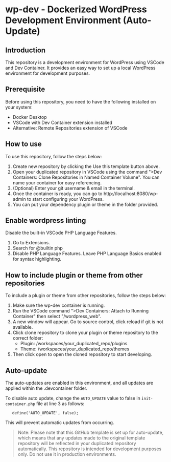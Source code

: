 # wp-dev - Dockerized WordPress Development Environment (Auto-Update)

## Introduction

This repository is a development environment for WordPress using VSCode and Dev Container. It provides an easy way to set up a local WordPress environment for development purposes.

## Prerequisite

Before using this repository, you need to have the following installed on your system:

- Docker Desktop
- VSCode with Dev Container extension installed
- Alternative: Remote Repositories extension of VSCode

## How to use

To use this repository, follow the steps below:

1. Create new repository by clicking the Use this template button above.
2. Open your duplicated repository in VSCode using the command ">Dev Containers: Clone Repositories in Named Container Volume". You can name your container for easy referencing.
3. (Optional) Enter your git username & email in the terminal.
4. Once the container is ready, you can go to http://localhost:8080/wp-admin to start configuring your WordPress.
5. You can put your dependency plugin or theme in the folder provided.

## Enable wordpress linting

Disable the built-in VSCode PHP Language Features.

1. Go to Extensions.
2. Search for @builtin php
3. Disable PHP Language Features. Leave PHP Language Basics enabled for syntax highlighting.

## How to include plugin or theme from other repositories

To include a plugin or theme from other repositories, follow the steps below:

1. Make sure the wp-dev container is running.
2. Run the VSCode command ">Dev Containers: Attach to Running Container" then select "/wordpress_web".
3. A new window will appear. Go to source control, click reload if git is not available.
4. Click clone repository to clone your plugin or theme repository to the correct folder:
   - Plugin: /workspaces/your_duplicated_repo/plugins
   - Theme: /workspaces/your_duplicated_repo/themes
5. Then click open to open the cloned repository to start developing.

## Auto-update

The auto-updates are enabled in this environment, and all updates are applied within the .devcontainer folder.

To disable auto update, change the `AUTO_UPDATE` value to false in `init-container.php` file at line 3 as follows:

```
   define('AUTO_UPDATE', false);
```

This will prevent automatic updates from occurring.

> Note: Please note that this GitHub template is set up for auto-update, which means that any updates made to the original template repository will be reflected in your duplicated repository automatically. This repository is intended for development purposes only. Do not use it in production environments.
